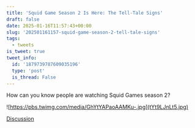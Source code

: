 ```yaml
---
title: 'Squid Game Season 2 Is Here: The Tell-Tale Signs'
draft: false
date: 2025-01-16T11:57:43+00:00
slug: '202501161157-squid-game-season-2-tell-tale-signs'
tags:
  - tweets
is_tweet: true
tweet_info:
  id: '1879739787609035196'
  type: 'post'
  is_thread: False
---
```




How can you know people are watching Squid Games season 2? 

![https://pbs.twimg.com/media/GhYtYAPaoAAMKu-.jpg](tYt9LJnLt5.jpg)

[Discussion](https://x.com/sytelus/status/1879739787609035196)
